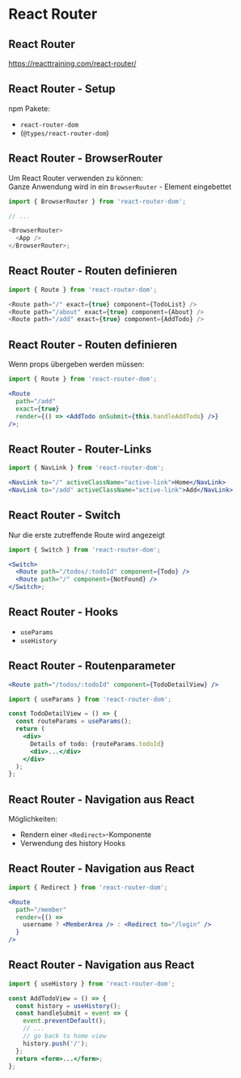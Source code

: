 # React Router

## React Router

https://reacttraining.com/react-router/

## React Router - Setup

npm Pakete:

- `react-router-dom`
- (`@types/react-router-dom`)

## React Router - BrowserRouter

Um React Router verwenden zu können:  
Ganze Anwendung wird in ein `BrowserRouter` - Element eingebettet

```js
import { BrowserRouter } from 'react-router-dom';

// ...

<BrowserRouter>
  <App />
</BrowserRouter>;
```

## React Router - Routen definieren

```js
import { Route } from 'react-router-dom';

<Route path="/" exact={true} component={TodoList} />
<Route path="/about" exact={true} component={About} />
<Route path="/add" exact={true} component={AddTodo} />
```

## React Router - Routen definieren

Wenn props übergeben werden müssen:

```jsx
import { Route } from 'react-router-dom';

<Route
  path="/add"
  exact={true}
  render={() => <AddTodo onSubmit={this.handleAddTodo} />}
/>;
```

## React Router - Router-Links

```jsx
import { NavLink } from 'react-router-dom';

<NavLink to="/" activeClassName="active-link">Home</NavLink>
<NavLink to="/add" activeClassName="active-link">Add</NavLink>
```

## React Router - Switch

Nur die erste zutreffende Route wird angezeigt

```jsx
import { Switch } from 'react-router-dom';

<Switch>
  <Route path="/todos/:todoId" component={Todo} />
  <Route path="/" component={NotFound} />
</Switch>;
```

## React Router - Hooks

- `useParams`
- `useHistory`

## React Router - Routenparameter

```jsx
<Route path="/todos/:todoId" component={TodoDetailView} />
```

```jsx
import { useParams } from 'react-router-dom';

const TodoDetailView = () => {
  const routeParams = useParams();
  return (
    <div>
      Details of todo: {routeParams.todoId}
      <div>...</div>
    </div>
  );
};
```

## React Router - Navigation aus React

Möglichkeiten:

- Rendern einer `<Redirect>`-Komponente
- Verwendung des history Hooks

## React Router - Navigation aus React

```jsx
import { Redirect } from 'react-router-dom';
```

```jsx
<Route
  path="/member"
  render={() =>
    username ? <MemberArea /> : <Redirect to="/login" />
  }
/>
```

## React Router - Navigation aus React

```jsx
import { useHistory } from 'react-router-dom';

const AddTodoView = () => {
  const history = useHistory();
  const handleSubmit = event => {
    event.preventDefault();
    // ...
    // go back to home view
    history.push('/');
  };
  return <form>...</form>;
};
```
